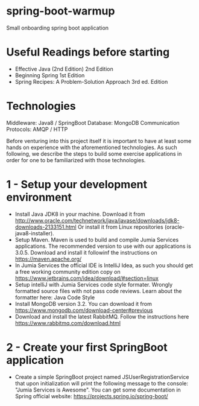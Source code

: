 # spring-boot-warmup
Small onboarding spring boot application

# Useful Readings before starting
- Effective Java (2nd Edition) 2nd Edition
- Beginning Spring 1st Edition
- Spring Recipes: A Problem-Solution Approach 3rd ed. Edition

# Technologies

Middleware:  Java8 / SpringBoot
Database: MongoDB
Communication Protocols: AMQP / HTTP

Before venturing into this project itself it is important to have at least some hands on experience with the aforementioned technologies. As such following, we describe the steps to build some exercise applications in order for one to be familiarized with those technologies.

# 1 - Setup your development environment

- Install Java JDK8 in your machine. Download it from http://www.oracle.com/technetwork/java/javase/downloads/jdk8-downloads-2133151.html Or install it from Linux repositories (oracle-java8-installer).
- Setup Maven. Maven is used to build and compile Jumia Services applications. The recommended version to use with our applications is 3.0.5. Download and install it followinf the instructions on https://maven.apache.org/
- In Jumia Services the official IDE is IntelliJ Idea, as such you should get a free working community edition copy on https://www.jetbrains.com/idea/download/#section=linux
- Setup intelliJ with Jumia Services code style formater. Wrongly formatted source files with not pass code reviews. Learn about the formatter here: Java Code Style
- Install MongoDB version 3.2. You can download it from https://www.mongodb.com/download-center#previous
- Download and install the latest RabbitMQ. Follow the instructions here https://www.rabbitmq.com/download.html

# 2 - Create your first SpringBoot application

- Create a simple SpringBoot project named JSUserRegistrationService that upon initialization will print the following message to the console: "Jumia Services is Awesome". You can get some documentation in Spring official website: https://projects.spring.io/spring-boot/
